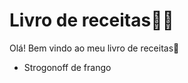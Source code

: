 # Livro de receitas:man_cook:

Olá! Bem vindo ao meu livro de receitas:wave:

* Strogonoff de frango
